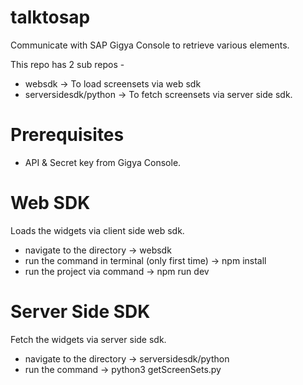 # talktosap
Communicate with SAP Gigya Console to retrieve various elements.

This repo has 2 sub repos - 
- websdk -> To load screensets via web sdk
- serversidesdk/python -> To fetch screensets via server side sdk.

# Prerequisites
- API & Secret key from Gigya Console.

# Web SDK
Loads the widgets via client side web sdk.
- navigate to the directory -> websdk
- run the command in terminal (only first time) -> npm install
- run the project via command -> npm run dev

# Server Side SDK
Fetch the widgets via server side sdk.
- navigate to the directory -> serversidesdk/python
- run the command -> python3 getScreenSets.py
